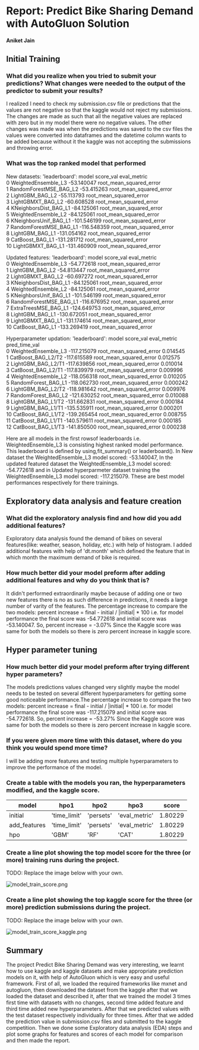 # Report: Predict Bike Sharing Demand with AutoGluon Solution
#### Aniket Jain

## Initial Training
### What did you realize when you tried to submit your predictions? What changes were needed to the output of the predictor to submit your results?
I realized I need to check my submission.csv file or predictions that the values are not negative so that the kaggle would not reject my submissions. The changes are made as such that all the negative values are replaced with zero but in my model there were no negative values. The other changes was made was when the predictions was saved to the csv files the values were converted into dataframes and the datetime column wants to be added because without it the kaggle was not accepting the submissions and throwing error.

### What was the top ranked model that performed
New datasets:
'leaderboard':                      model   score_val              eval_metric  \
 0      WeightedEnsemble_L3  -53.140047  root_mean_squared_error   
 1   RandomForestMSE_BAG_L2  -53.415263  root_mean_squared_error   
 2          LightGBM_BAG_L2  -55.113793  root_mean_squared_error   
 3        LightGBMXT_BAG_L2  -60.608528  root_mean_squared_error   
 4    KNeighborsDist_BAG_L1  -84.125061  root_mean_squared_error   
 5      WeightedEnsemble_L2  -84.125061  root_mean_squared_error   
 6    KNeighborsUnif_BAG_L1 -101.546199  root_mean_squared_error   
 7   RandomForestMSE_BAG_L1 -116.548359  root_mean_squared_error   
 8          LightGBM_BAG_L1 -131.054162  root_mean_squared_error   
 9          CatBoost_BAG_L1 -131.281712  root_mean_squared_error   
 10       LightGBMXT_BAG_L1 -131.460909  root_mean_squared_error   

 Updated features:
  'leaderboard':                      model   score_val              eval_metric  \
 0      WeightedEnsemble_L3  -54.772618  root_mean_squared_error   
 1          LightGBM_BAG_L2  -54.813447  root_mean_squared_error   
 2        LightGBMXT_BAG_L2  -60.697272  root_mean_squared_error   
 3    KNeighborsDist_BAG_L1  -84.125061  root_mean_squared_error   
 4      WeightedEnsemble_L2  -84.125061  root_mean_squared_error   
 5    KNeighborsUnif_BAG_L1 -101.546199  root_mean_squared_error   
 6   RandomForestMSE_BAG_L1 -116.676952  root_mean_squared_error   
 7     ExtraTreesMSE_BAG_L1 -124.649753  root_mean_squared_error   
 8          LightGBM_BAG_L1 -130.672051  root_mean_squared_error   
 9        LightGBMXT_BAG_L1 -131.174614  root_mean_squared_error   
 10         CatBoost_BAG_L1 -133.269419  root_mean_squared_error   

 Hyperparameter updation:
 'leaderboard':                   model   score_val              eval_metric  pred_time_val  \
 0   WeightedEnsemble_L3 -117.215079  root_mean_squared_error       0.014545   
 1    CatBoost_BAG_L2/T2 -117.615589  root_mean_squared_error       0.012575   
 2    LightGBM_BAG_L2/T1 -117.639856  root_mean_squared_error       0.010014   
 3    CatBoost_BAG_L2/T1 -117.839979  root_mean_squared_error       0.009996   
 4   WeightedEnsemble_L2 -118.056318  root_mean_squared_error       0.010205   
 5   RandomForest_BAG_L1 -118.062730  root_mean_squared_error       0.000242   
 6    LightGBM_BAG_L2/T2 -118.981642  root_mean_squared_error       0.009976   
 7   RandomForest_BAG_L2 -121.630252  root_mean_squared_error       0.010088   
 8    LightGBM_BAG_L1/T2 -131.662831  root_mean_squared_error       0.000184   
 9    LightGBM_BAG_L1/T1 -135.535911  root_mean_squared_error       0.000201   
 10   CatBoost_BAG_L1/T2 -139.265454  root_mean_squared_error       0.008755   
 11   CatBoost_BAG_L1/T1 -140.579611  root_mean_squared_error       0.000185   
 12   CatBoost_BAG_L1/T3 -141.850500  root_mean_squared_error       0.000238   

Here are all models in the first rowsof leaderboards i.e. WeightedEnsemble_L3 is consisting highest ranked model performance. This leaderboard is defined by using,fit_summary() or leaderboard(). In New dataset the  WeightedEnsemble_L3 model scored: -53.140047, In the updated featured dataset the  WeightedEnsemble_L3 model scored: -54.772618 and in Updated hyperparmeter dataset training the  WeightedEnsemble_L3 model scored: -117.215079. These are best model performances respectively for there trainings.


## Exploratory data analysis and feature creation
### What did the exploratory analysis find and how did you add additional features?
Exploratory data analysis found the demand of bikes on several features(like: weather, season, holiday, etc.) with help of histogram. I added additional features with help of 'dt.month' which defined the feature that in which month the maximum demand of bike is required. 

### How much better did your model preform after adding additional features and why do you think that is?
It didn't performed extraordinarily maybe because of adding one or two new features there is no as such difference in predictions, it needs a large number of varity of the features. The percentage increase to compare the two models: percent increase = final - initial / |initial| * 100
i.e. for model performance the final score was -54.772618 and initial score was -53.140047. So, percent increase = -3.07%
Since the Kaggle score was same for both the models so there is zero percent increase in kaggle score.

## Hyper parameter tuning
### How much better did your model preform after trying different hyper parameters?
The models predictions values changed very slightly maybe the model needs to be tested on several different hyperparameters for getting some good noticeable performance.The percentage increase to compare the two models: percent increase = final - initial / |initial| * 100
i.e. for model performance the final score was -117.215079 and initial score was -54.772618. So, percent increase = -53.27%
Since the Kaggle score was same for both the models so there is zero percent increase in kaggle score.


### If you were given more time with this dataset, where do you think you would spend more time?
I will be adding more features and testing multiple hyperparameters to improve the performance of the model.

### Create a table with the models you ran, the hyperparameters modified, and the kaggle score.
|model|hpo1|hpo2|hpo3|score|
|--|--|--|--|--|
|initial|'time_limit'|'persets'|'eval_metric'|1.80229|
|add_features|'time_limit'|'persets'|'eval_metric'|1.80229|
|hpo|'GBM'|'RF'|'CAT'|1.80229|

### Create a line plot showing the top model score for the three (or more) training runs during the project.

TODO: Replace the image below with your own.

![model_train_score.png](img/model_train_score.png)

### Create a line plot showing the top kaggle score for the three (or more) prediction submissions during the project.

TODO: Replace the image below with your own.

![model_train_score_kaggle.png](img/model_train_score_kaggle.png)

## Summary
The project Predict Bike Sharing Demand was very interesting, we learnt how to use kaggle and kaggle datasets and make appropriate prediction models on it, with help of AutoGluon which is very easy and useful framework. First of all, we loaded the required frameworks like mxnet and autogluon, then downloaded the dataset from the kaggle after that we loaded the dataset and described it, after that we trained the model 3 times first time with datasets with no changes, second time added feature and third time added new hyperparameters. After that we predicted values with the test dataset respectively individually for three times. After that we added the prediction value in submission.csv files and submitted to the kaggle competition. Then we done some Exploratory data analysis (EDA) steps and plot some graphs for features and scores of each model for comparison and then made the report.  


